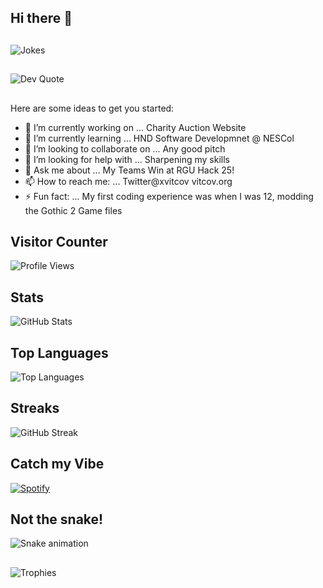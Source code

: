 ## Hi there 👋
##
![Jokes](https://readme-jokes.vercel.app/api)
##
![Dev Quote](https://quotes-github-readme.vercel.app/api?type=horizontal)
##

Here are some ideas to get you started:

- 🔭 I’m currently working on ... Charity Auction Website 
- 🌱 I’m currently learning ... HND Software Developmnet @ NESCol
- 👯 I’m looking to collaborate on ... Any good pitch
- 🤔 I’m looking for help with ... Sharpening my skills
- 💬 Ask me about ... My Teams Win at RGU Hack 25!
- 📫 How to reach me: ... Twitter@xvitcov vitcov.org 
- ⚡ Fun fact: ... My first coding experience was when I was 12, modding the Gothic 2 Game files
## Visitor Counter 
![Profile Views](https://komarev.com/ghpvc/?username=itspoppadom&color=blue)

## Stats
![GitHub Stats](https://github-readme-stats.vercel.app/api?username=itspoppadom&show_icons=true&theme=radical)

## Top Languages
![Top Languages](https://github-readme-stats.vercel.app/api/top-langs/?username=itspoppadom&layout=compact&theme=radical)

## Streaks
![GitHub Streak](https://streak-stats.demolab.com/?user=itspoppadom&theme=radical)

## Catch my Vibe
[![Spotify](https://novatorem-21qlb572powpphu2e4uawex4y.vercel.app/api/spotify)](https://open.spotify.com/user/21qlb572powpphu2e4uawex4y)


## Not the snake!
![Snake animation](https://github.com/itspoppadom/itspoppadom/blob/output/github-contribution-grid-snake.svg)


##
![Trophies](https://github-profile-trophy.vercel.app/?username=yourusername&theme=onedark)


